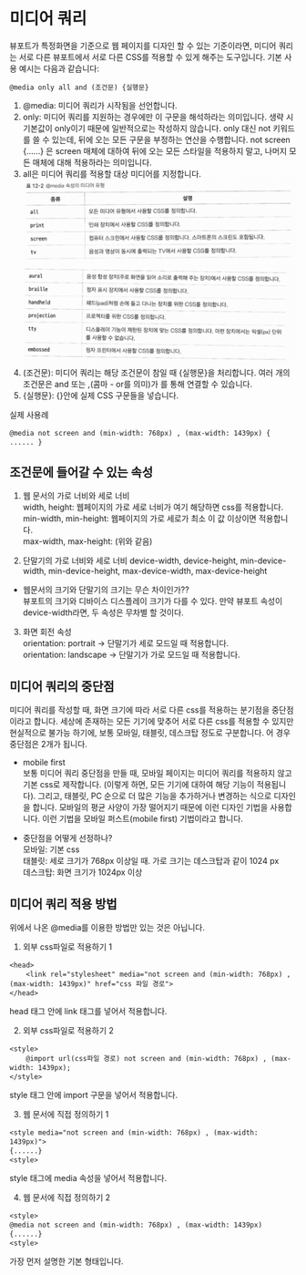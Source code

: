 # 미디어 쿼리  
뷰포트가 특정화면을 기준으로 웹 페이지를 디자인 할 수 있는 기준이라면, 미디어 쿼리는 서로 다른 뷰포트에서 서로 다른 CSS를 적용할 수 있게 해주는 도구입니다.  기본 사용 예시는 다음과 같습니다:  
```
@media only all and (조건문) {실행문}
```  
1. @media: 미디어 쿼리가 시작됨을 선언합니다.  
2. only: 미디어 쿼리를 지원하는 경우에만 이 구문을 해석하라는 의미입니다. 생략 시 기본값이 only이기 때문에 일반적으로는 작성하지 않습니다. only 대신 not 키워드를 쓸 수 있는데, 뒤에 오는 모든 구문을 부정하는 연산을 수행합니다. not screen {......} 은 screen 매체에 대하여 뒤에 오는 모든 스타일을 적용하지 말고, 나머지 모든 매체에 대해 적용하라는 의미입니다.  
3. all은 미디어 쿼리를 적용할 대상 미디어를 지정합니다.  
![img68](./img/68.png)
![img69](./img/69.png)
4. (조건문): 미디어 쿼리는 해당 조건문이 참일 때 {실행문}을 처리합니다. 여러 개의 조건문은 and 또는 ,(콤마 - or를 의미)가 를 통해 연결할 수 있습니다.  
5. {실행문}: {}안에 실제 CSS 구문들을 넣습니다.  
  
  
실제 사용례
```
@media not screen and (min-width: 768px) , (max-width: 1439px) { ...... }
```  

## 조건문에 들어갈 수 있는 속성  
1. 웹 문서의 가로 너비와 세로 너비  
	width, height: 웹페이지의 가로 세로 너비가 여기 해당하면 css를 적용합니다.  
	min-width, min-height: 웹페이지의 가로 세로가 최소 이 값 이상이면 적용합니다.  
	max-width, max-height: (위와 같음)  

2. 단말기의 가로 너비와 세로 너비
	device-width, device-height, min-device-width, min-device-height, max-device-width, max-device-height
* 웹문서의 크기와 단말기의 크기는 무슨 차이인가??  
뷰포트의 크기와 디바이스 디스플레이 크기가 다를 수 있다. 만약 뷰포트 속성이 device-width라면, 두 속성은 무차별 할 것이다.  
3. 화면 회전 속성  
	orientation: portrait -> 단말기가 세로 모드일 때 적용합니다.  
	orientation: landscape -> 단말기가 가로 모드일 때 적용합니다.  
  



## 미디어 쿼리의 중단점  
미디어 쿼리를 작성할 때, 화면 크기에 따라 서로 다른 css를 적용하는 분기점을 중단점이라고 합니다. 세상에 존재하는 모든 기기에 맞추어 서로 다른 css를 적용할 수 있지만 현실적으로 불가능 하기에, 보통 모바일, 태블릿, 데스크탑 정도로 구분합니다. 어 경우 중단점은 2개가 됩니다.  

* mobile first  
보통 미디어 쿼리 중단점을 만들 때, 모바일 페이지는 미디어 쿼리를 적용하지 않고 기본 css로 제작합니다. (이렇게 하면, 모든 기기에 대하여 해당 기능이 적용됩니다). 그리고, 태블릿, PC 순으로 더 많은 기능을 추가하거나 변경하는 식으로 디자인을 합니다. 모바일의 평균 사양이 가장 떨어지기 때문에 이런 디자인 기법을 사용합니다. 이런 기법을 모바일 퍼스트(mobile first) 기법이라고 합니다.  

* 중단점을 어떻게 선정하나?  
모바일: 기본 css  
태블릿: 세로 크기가 768px 이상일 때. 가로 크기는 데스크탑과 같이 1024	px  
데스크탑: 화면 크기가 1024px 이상

## 미디어 쿼리 적용 방법  
위에서 나온 @media를 이용한 방법만 있는 것은 아닙니다.  
1. 외부 css파일로 적용하기 1 
```
<head>
	<link rel="stylesheet" media="not screen and (min-width: 768px) , (max-width: 1439px)" href="css 파일 경로">
</head>
```
head 태그 안에 link 태그를 넣어서 적용합니다.  

2. 외부 css파일로 적용하기 2  
```
<style>
	@import url(css파일 경로) not screen and (min-width: 768px) , (max-width: 1439px);
</style>
```
style 태그 안에 import 구문을 넣어서 적용합니다.  

3. 웹 문서에 직접 정의하기 1
```
<style media="not screen and (min-width: 768px) , (max-width: 1439px)">
{......}
<style>
```
style 태그에 media 속성을 넣어서 적용합니다.

4. 웹 문서에 직접 정의하기 2
```
<style>
@media not screen and (min-width: 768px) , (max-width: 1439px) {......}
<style>
```
가장 먼저 설명한 기본 형태입니다.